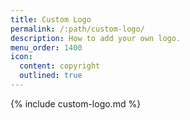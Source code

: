 ```yaml
---
title: Custom Logo
permalink: /:path/custom-logo/
description: How to add your own logo.
menu_order: 1400
icon:
  content: copyright
  outlined: true
---
```


{% include custom-logo.md %}
